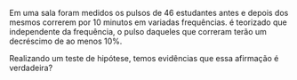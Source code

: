 Em uma sala foram medidos os pulsos de 46 estudantes antes e depois dos mesmos correrem por 10 minutos em variadas frequências.
é teorizado que independente da frequência, o pulso daqueles que correram terão um decréscimo de
ao menos 10%.

Realizando um teste de hipótese, temos evidências que essa afirmação é verdadeira?

